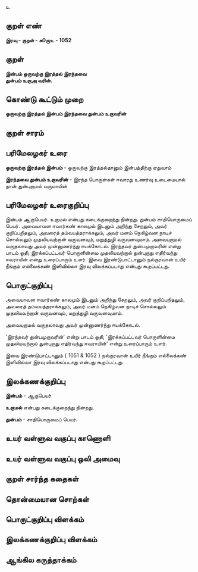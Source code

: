 உ

## குறள் எண் 

**இரவு - குறள் - க0ருஉ - 1052**

## குறள் 

**இன்பம் ஒருவற்கு இரத்தல் இரந்தவை  
துன்பம் உறாஅ வரின்.** 

## கொண்டு கூட்டும் முறை

**ஒருவற்கு இரத்தல் இன்பம் இரந்தவை துன்பம் உறாவரின்**

## குறள் சாரம் 


## பரிமேலழகர் உரை

**ஒருவற்கு இரத்தல் இன்பம்** - ஒருவற்கு இரத்தல்தானும் இன்பத்திற்கு ஏதுவாம் 

**இரந்தவை துன்பம் உறாவரின்** - இரந்த பொருள்கள் ஈவாரது உணர்வு உடைமையால் தான் துன்புறாமல் வருமாயின்

## பரிமேலழகர் உரைகுறிப்பு   

இன்பம் ஆகுபெயர். உறாமல் என்பது கடைக்குறைந்து நின்றது. துன்பம் சாதியொருமைப் பெயர். அவையாவன ஈவார்கண் காலமும் இடனும் அறிந்து சேறலும், அவர் குறிப்பறிதலும், அவரைத் தம்வயத்தராக்கலும், அவர் மனம் நெகிழ்வன நாடிச் சொல்லலும் முதலியவற்றான் வருவனவும், மறுத்துழி வருவனவுமாம். அவையுறாமல் வருதலாவது அவர் முன்னுணர்ந்து ஈயக்கோடல். இரந்தவர் துன்பமுறாவரின் என்று பாடம் ஓதி, இரக்கப்பட்டவர் பொருளின்மை முதலியவற்றால் துன்புறாது எதிர்வந்து ஈவராயின் என்று உரைப்பாரும் உளர். இவை இரண்டுபாட்டானும் நல்குரவான் உயிர் நீங்கும் எல்லைக்கண் இளிவில்லா இரவு விலக்கப்படாது என்பது கூறப்பட்டது.

## பொருட்குறிப்பு 

அவையாவன ஈவார்கண் காலமும் இடனும் அறிந்து சேறலும், அவர் குறிப்பறிதலும், அவரைத் தம்வயத்தராக்கலும், அவர் மனம் நெகிழ்வன நாடிச் சொல்லலும் முதலியவற்றான் வருவனவும், மறுத்துழி வருவனவுமாம். 

அவையுறாமல் வருதலாவது அவர் முன்னுணர்ந்து ஈயக்கோடல். 

'இரந்தவர் துன்பமுறாவரின்' என்று பாடம் ஓதி, 'இரக்கப்பட்டவர் பொருளின்மை முதலியவற்றால் துன்புறாது எதிர்வந்து ஈவராயின்' என்று உரைப்பாரும் உளர். 

இவை இரண்டுபாட்டானும் { 1051 & 1052 } நல்குரவான் உயிர் நீங்கும் எல்லைக்கண் இளிவில்லா இரவு விலக்கப்படாது என்பது கூறப்பட்டது.

## இலக்கணக்குறிப்பு  

**இன்பம்** - ஆகுபெயர்

**உறாமல்** என்பது கடைக்குறைந்து நின்றது. 

**துன்பம்** - சாதியொருமைப் பெயர்.

## உயர் வள்ளுவ வகுப்பு காணொளி


## உயர் வள்ளுவ வகுப்பு ஒலி அமைவு 

 
## குறள் சார்ந்த கதைகள் 


## தொன்மையான சொற்கள்


## பொருட்குறிப்பு விளக்கம்


## இலக்கணக்குறிப்பு விளக்கம்


## ஆங்கில கருத்தாக்கம் 



